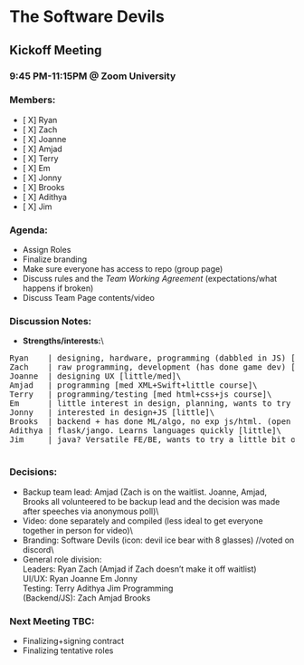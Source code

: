 # The Software Devils
## Kickoff Meeting
### 9:45 PM-11:15PM @ Zoom University

### Members:
- [ X] Ryan
- [ X] Zach
- [ X] Joanne
- [ X] Amjad
- [ X] Terry
- [ X] Em
- [ X] Jonny
- [ X] Brooks
- [ X] Adithya
- [ X] Jim

### Agenda:
- Assign Roles
- Finalize branding
- Make sure everyone has access to repo (group page)
- Discuss rules and the *Team Working Agreement* (expectations/what happens if broken)
- Discuss Team Page contents/video


### Discussion Notes:
- **Strengths/interests:**\
<pre>
Ryan    | designing, hardware, programming (dabbled in JS) [little]\
Zach    | raw programming, development (has done game dev) [a lot of exp jquery/react]\
Joanne  | designing UX [little/med]\
Amjad   | programming [med XML+Swift+little course]\
Terry   | programming/testing [med html+css+js course]\
Em      | little interest in design, planning, wants to try a little bit of everything [little]\
Jonny   | interested in design+JS [little]\
Brooks  | backend + has done ML/algo, no exp js/html. (open to fill) [little]\
Adithya | flask/jango. Learns languages quickly [little]\
Jim     | java? Versatile FE/BE, wants to try a little bit of everything [little]

</pre>

### Decisions: 
- Backup team lead: Amjad (Zach is on the waitlist. Joanne, Amjad, Brooks all volunteered to be backup lead and the decision was made after speeches via anonymous poll)\
- Video: done separately and compiled (less ideal to get everyone together in person for video)\
- Branding: Software Devils (icon: devil ice bear with 8 glasses) //voted on discord\
- General role division: \
Leaders: Ryan Zach (Amjad if Zach doesn’t make it off waitlist)\
UI/UX: Ryan Joanne Em Jonny \
Testing: Terry Adithya Jim Programming \
(Backend/JS): Zach Amjad Brooks



### Next Meeting TBC:
- Finalizing+signing contract
- Finalizing tentative roles

